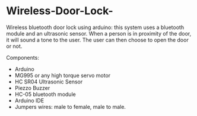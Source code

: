 # Wireless-Door-Lock-
Wireless bluetooth door lock using arduino: this system uses a bluetooth module and an ultrasonic sensor. When a person is in proximity of the door, it will sound a tone to the user. The user can then choose to open the door or not.


Components:
- Arduino 
- MG995 or any high torque servo motor
- HC SR04 Ultrasonic Sensor
- Piezzo Buzzer
- HC-05 bluetooth module 
- Arduino IDE
- Jumpers wires: male to female, male to male.
